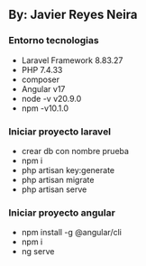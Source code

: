 ## By: Javier Reyes Neira

### Entorno tecnologias 

- Laravel Framework 8.83.27
- PHP 7.4.33
- composer
- Angular v17
- node -v v20.9.0
- npm -v10.1.0


### Iniciar proyecto laravel
- crear db con nombre prueba
- npm i
- php artisan key:generate
- php artisan migrate
- php artisan serve

### Iniciar proyecto angular
- npm install -g @angular/cli
- npm i
- ng serve

